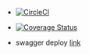- [![CircleCI](https://dl.circleci.com/status-badge/img/gh/divinecharlotte/learn-express/tree/blog-testing.svg?style=svg)](https://dl.circleci.com/status-badge/redirect/gh/divinecharlotte/learn-express/tree/blog-testing)

- [![Coverage Status](https://coveralls.io/repos/github/divinecharlotte/learn-express/badge.svg?branch=develop)](https://coveralls.io/github/divinecharlotte/learn-express?branch=develop)


 - swagger deploy  [link](https://mybrandapi-s8ia.onrender.com/docs/)
